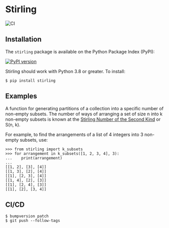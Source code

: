 # Stirling

![CI](https://github.com/rob-smallshire/stirling/actions/workflows/actions.yml/badge.svg)


## Installation

The `stirling` package is available on the Python Package Index (PyPI):

[![PyPI version](https://badge.fury.io/py/stirling.svg)](https://badge.fury.io/py/stirling)

Stirling should work with Python 3.8 or greater. To install:

    $ pip install stirling


## Examples

A function for generating partitions of a collection into a specific number of
non-empty subsets. The number of ways of arranging a set of size n into k non-empty subsets is known at the [Stirling Number of the Second Kind](https://en.wikipedia.org/wiki/Stirling_numbers_of_the_second_kind) 
or S(n, k).

For example, to find the arrangements of a list of 4 integers into 3 non-empty
subsets, use:

    >>> from stirling import k_subsets
    >>> for arrangement in k_subsets([1, 2, 3, 4], 3):
    ...    print(arrangement)
    ...
    [[1, 2], [3], [4]]
    [[1, 3], [2], [4]]
    [[1], [2, 3], [4]]
    [[1, 4], [2], [3]]
    [[1], [2, 4], [3]]
    [[1], [2], [3, 4]]

## CI/CD

    $ bumpversion patch
    $ git push --follow-tags